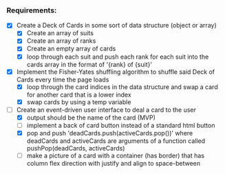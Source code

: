 ### Requirements: 

- [x] Create a Deck of Cards in some sort of data structure (object or array)
    - [x] Create an array of suits
    - [x] Create an array of ranks
    - [x] Create an empty array of cards
    - [x] loop through each suit and push each rank for each suit into the cards array in the format of 
          '{rank} of {suit}'
- [x] Implement the Fisher-Yates shuffling algorithm to shuffle said Deck of Cards every time the page loads
    - [x] loop through the card indices in the data structure and swap a card for another card that is a lower index
    - [x] swap cards by using a temp variable 
- [ ] Create an event-driven user interface to deal a card to the user
    - [x] output should be the name of the card (MVP)
    - [ ] implement a back of card button instead of a standard html button
    - [x] pop and push 'deadCards.push(activeCards.pop())' where deadCards and activeCards are arguments of a              function called pushPop(deadCards, activeCards)
    - [ ] make a picture of a card with a container (has border) that has column flex direction with justify and           align to space-between